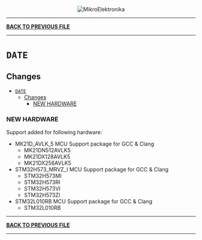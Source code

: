 <p align="center">
  <img src="http://www.mikroe.com/img/designs/beta/logo_small.png?raw=true" alt="MikroElektronika"/>
</p>

---

**[BACK TO PREVIOUS FILE](../changelog.md)**

---

# `DATE`

## Changes

- [`DATE`](#date)
  - [Changes](#changes)
    - [NEW HARDWARE](#new-hardware)

### NEW HARDWARE

Support added for following hardware:

+ MK21D_AVLK_5 MCU Support package for GCC & Clang
  + MK21DN512AVLK5
  + MK21DX128AVLK5
  + MK21DX256AVLK5
+ STM32H573_MRVZ_I MCU Support package for GCC & Clang
  + STM32H573MI
  + STM32H573RI
  + STM32H573VI
  + STM32H573ZI
+ STM32L010RB MCU Support package for GCC & Clang
  + STM32L010RB

---

**[BACK TO PREVIOUS FILE](../changelog.md)**

---
